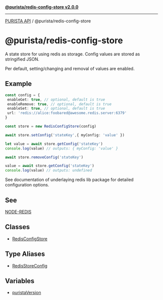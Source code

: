 [**@purista/redis-config-store v2.0.0**](README.md)

***

[PURISTA API](../../packages.md) / @purista/redis-config-store

# @purista/redis-config-store

A state store for using redis as storage.
Config values are stored as stringified JSON.

Per default, setting/changing and removal of values are enabled.

## Example

```typescript
const config = {
 enableGet: true, // optional, default is true
 enableRemove: true, // optional, default is true
 enableSet: true, // optional, default is true
 url: 'redis://alice:foobared@awesome.redis.server:6379'
}

const store = new RedisConfigStore(config)

await store.setConfig('stateKey',{ myConfig: 'value' })

let value = await store.getConfig('stateKey')
console.log(value) // outputs: { myConfig: 'value' }

await store.removeConfig('stateKey')

value = await store.getConfig('stateKey')
console.log(value) // outputs: undefined
```

See documentation of underlaying redis lib package for detailed configuration options.

## See

[NODE-REDIS](https://redis.js.org)

## Classes

- [RedisConfigStore](classes/RedisConfigStore.md)

## Type Aliases

- [RedisStoreConfig](type-aliases/RedisStoreConfig.md)

## Variables

- [puristaVersion](variables/puristaVersion.md)
